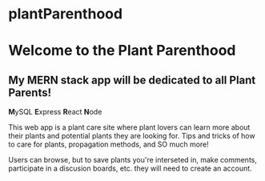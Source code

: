 # plantParenthood
# Welcome to the Plant Parenthood
## My MERN stack app will be dedicated to all Plant Parents! 

**M**ySQL **E**xpress **R**eact **N**ode

This web app is a plant care site where plant lovers can learn more about their plants and potential plants they are looking for. Tips and tricks of how to care for plants, propagation methods, and SO much more!

Users can browse, but to save plants you're interseted in, make comments, participate in a discusion boards, etc. they will need to create an account.